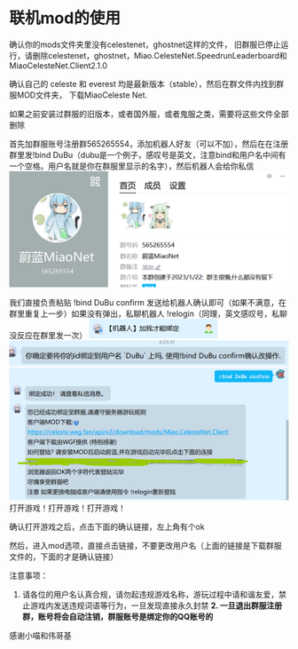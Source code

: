 # 联机mod的使用

确认你的mods文件夹里没有celestenet，ghostnet这样的文件，
旧群服已停止运行，请删除celestenet，ghostnet，Miao.CelesteNet.SpeedrunLeaderboard和MiaoCelesteNet.Client2.1.0

确认自己的 celeste 和 everest 均是最新版本（stable），然后在群文件内找到群服MOD文件夹，
下载MiaoCeleste Net.

如果之前安装过群服的旧版本，或者国外服，或者鬼服之类，需要将这些文件全部删除

首先加群服账号注册群565265554，添加机器人好友（可以不加），然后在在注册群里发!bind DuBu（dubu是一个例子，感叹号是英文，注意bind和用户名中间有一个空格。用户名就是你在群服里显示的名字），然后机器人会给你私信
![qq群](../../img/CelesteServer/qqgroup.png)

我们直接负责粘贴 !bind DuBu confirm 发送给机器人确认即可（如果不满意，在群里重复上一步）如果没有弹出，私聊机器人 !relogin（同理，英文感叹号，私聊没反应在群里发一次）
![3032444979](../../img/CelesteServer/qq.png)
![确认改操作](../../img/CelesteServer/qq2.png)
![确认](../../img/CelesteServer/qq3.png)
打开游戏！打开游戏！打开游戏！

确认打开游戏之后，点击下面的确认链接，左上角有个ok
 
然后，进入mod选项，直接点击链接，不要更改用户名（上面的链接是下载群服文件的，下面的才是确认链接）


注意事项：
1. 请各位的用户名认真合规，请勿起违规游戏名称，游玩过程中请和谐友爱，禁止游戏内发送违规词语等行为，一旦发现直接永久封禁
**2. 一旦退出群服注册群，账号将会自动注销，群服账号是绑定你的QQ账号的**

感谢小喵和伟哥基
